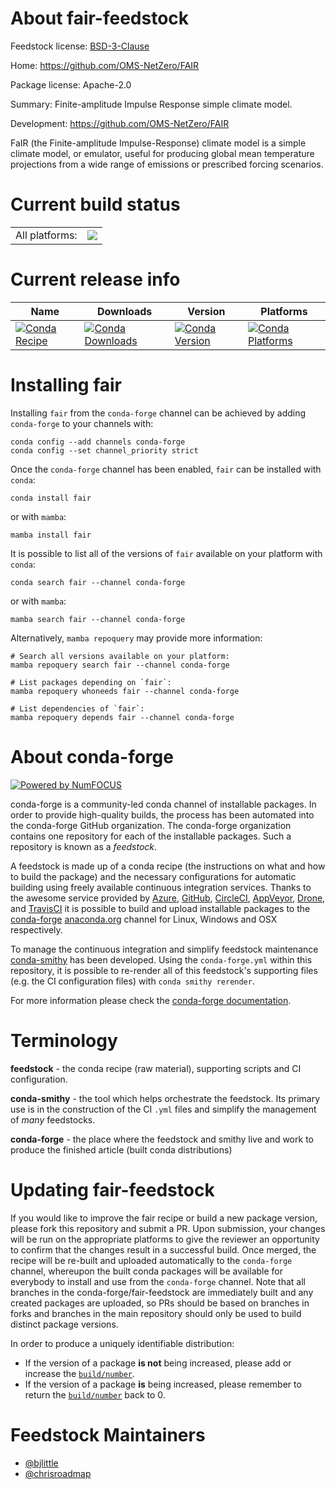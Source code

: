 About fair-feedstock
====================

Feedstock license: [BSD-3-Clause](https://github.com/conda-forge/fair-feedstock/blob/main/LICENSE.txt)

Home: https://github.com/OMS-NetZero/FAIR

Package license: Apache-2.0

Summary: Finite-amplitude Impulse Response simple climate model.

Development: https://github.com/OMS-NetZero/FAIR

FaIR (the Finite-amplitude Impulse-Response) climate model is a
simple climate model, or emulator, useful for producing global
mean temperature projections from a wide range of emissions or
prescribed forcing scenarios.


Current build status
====================


<table><tr><td>All platforms:</td>
    <td>
      <a href="https://dev.azure.com/conda-forge/feedstock-builds/_build/latest?definitionId=22048&branchName=main">
        <img src="https://dev.azure.com/conda-forge/feedstock-builds/_apis/build/status/fair-feedstock?branchName=main">
      </a>
    </td>
  </tr>
</table>

Current release info
====================

| Name | Downloads | Version | Platforms |
| --- | --- | --- | --- |
| [![Conda Recipe](https://img.shields.io/badge/recipe-fair-green.svg)](https://anaconda.org/conda-forge/fair) | [![Conda Downloads](https://img.shields.io/conda/dn/conda-forge/fair.svg)](https://anaconda.org/conda-forge/fair) | [![Conda Version](https://img.shields.io/conda/vn/conda-forge/fair.svg)](https://anaconda.org/conda-forge/fair) | [![Conda Platforms](https://img.shields.io/conda/pn/conda-forge/fair.svg)](https://anaconda.org/conda-forge/fair) |

Installing fair
===============

Installing `fair` from the `conda-forge` channel can be achieved by adding `conda-forge` to your channels with:

```
conda config --add channels conda-forge
conda config --set channel_priority strict
```

Once the `conda-forge` channel has been enabled, `fair` can be installed with `conda`:

```
conda install fair
```

or with `mamba`:

```
mamba install fair
```

It is possible to list all of the versions of `fair` available on your platform with `conda`:

```
conda search fair --channel conda-forge
```

or with `mamba`:

```
mamba search fair --channel conda-forge
```

Alternatively, `mamba repoquery` may provide more information:

```
# Search all versions available on your platform:
mamba repoquery search fair --channel conda-forge

# List packages depending on `fair`:
mamba repoquery whoneeds fair --channel conda-forge

# List dependencies of `fair`:
mamba repoquery depends fair --channel conda-forge
```


About conda-forge
=================

[![Powered by
NumFOCUS](https://img.shields.io/badge/powered%20by-NumFOCUS-orange.svg?style=flat&colorA=E1523D&colorB=007D8A)](https://numfocus.org)

conda-forge is a community-led conda channel of installable packages.
In order to provide high-quality builds, the process has been automated into the
conda-forge GitHub organization. The conda-forge organization contains one repository
for each of the installable packages. Such a repository is known as a *feedstock*.

A feedstock is made up of a conda recipe (the instructions on what and how to build
the package) and the necessary configurations for automatic building using freely
available continuous integration services. Thanks to the awesome service provided by
[Azure](https://azure.microsoft.com/en-us/services/devops/), [GitHub](https://github.com/),
[CircleCI](https://circleci.com/), [AppVeyor](https://www.appveyor.com/),
[Drone](https://cloud.drone.io/welcome), and [TravisCI](https://travis-ci.com/)
it is possible to build and upload installable packages to the
[conda-forge](https://anaconda.org/conda-forge) [anaconda.org](https://anaconda.org/)
channel for Linux, Windows and OSX respectively.

To manage the continuous integration and simplify feedstock maintenance
[conda-smithy](https://github.com/conda-forge/conda-smithy) has been developed.
Using the ``conda-forge.yml`` within this repository, it is possible to re-render all of
this feedstock's supporting files (e.g. the CI configuration files) with ``conda smithy rerender``.

For more information please check the [conda-forge documentation](https://conda-forge.org/docs/).

Terminology
===========

**feedstock** - the conda recipe (raw material), supporting scripts and CI configuration.

**conda-smithy** - the tool which helps orchestrate the feedstock.
                   Its primary use is in the construction of the CI ``.yml`` files
                   and simplify the management of *many* feedstocks.

**conda-forge** - the place where the feedstock and smithy live and work to
                  produce the finished article (built conda distributions)


Updating fair-feedstock
=======================

If you would like to improve the fair recipe or build a new
package version, please fork this repository and submit a PR. Upon submission,
your changes will be run on the appropriate platforms to give the reviewer an
opportunity to confirm that the changes result in a successful build. Once
merged, the recipe will be re-built and uploaded automatically to the
`conda-forge` channel, whereupon the built conda packages will be available for
everybody to install and use from the `conda-forge` channel.
Note that all branches in the conda-forge/fair-feedstock are
immediately built and any created packages are uploaded, so PRs should be based
on branches in forks and branches in the main repository should only be used to
build distinct package versions.

In order to produce a uniquely identifiable distribution:
 * If the version of a package **is not** being increased, please add or increase
   the [``build/number``](https://docs.conda.io/projects/conda-build/en/latest/resources/define-metadata.html#build-number-and-string).
 * If the version of a package **is** being increased, please remember to return
   the [``build/number``](https://docs.conda.io/projects/conda-build/en/latest/resources/define-metadata.html#build-number-and-string)
   back to 0.

Feedstock Maintainers
=====================

* [@bjlittle](https://github.com/bjlittle/)
* [@chrisroadmap](https://github.com/chrisroadmap/)

